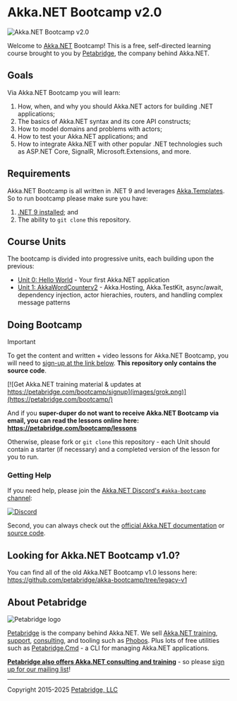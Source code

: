 # Akka.NET Bootcamp v2.0

![Akka.NET Bootcamp v2.0](/images/bootcamp-v2-logo.png)

Welcome to [Akka.NET](http://getakka.net/ "Akka.NET - Distributed actor model in C# and F#") Bootcamp! This is a free, self-directed learning course brought to you by [Petabridge](http://petabridge.com/ "Petabridge - Akka.NET Training, Consulting, and Support"), the company behind Akka.NET.

## Goals

Via Akka.NET Bootcamp you will learn:

1. How, when, and why you should Akka.NET actors for building .NET applications;
2. The basics of Akka.NET syntax and its core API constructs;
3. How to model domains and problems with actors;
4. How to test your Akka.NET applications; and
5. How to integrate Akka.NET with other popular .NET technologies such as ASP.NET Core, SignalR, Microsoft.Extensions, and more.

## Requirements

Akka.NET Bootcamp is all written in .NET 9 and leverages [Akka.Templates](https://github.com/akkadotnet/akkadotnet-templates). So to run bootcamp please make sure you have:

1. [.NET 9 installed](https://dotnet.microsoft.com/en-us/download/dotnet/9.0); and
2. The ability to `git clone` this repository.

## Course Units

The bootcamp is divided into progressive units, each building upon the previous:

* [Unit 0: Hello World](/unit-0) - Your first Akka.NET application
* [Unit 1: AkkaWordCounterv2](/unit-1) - Akka.Hosting, Akka.TestKit, async/await, dependency injection, actor hierachies, routers, and handling complex message patterns

## Doing Bootcamp

> [!IMPORTANT]
>To get the content and written + video lessons for Akka.NET Bootcamp, you will need to [sign-up at the link below](https://petabridge.com/bootcamp/). __This repository only contains the source code__.

[![Get Akka.NET training material & updates at https://petabridge.com/bootcamp/signup](images/grok.png)](https://petabridge.com/bootcamp/)

And if you **super-duper do not want to receive Akka.NET Bootcamp via email, you can read the lessons online here: https://petabridge.com/bootcamp/lessons**

Otherwise, please fork or `git clone` this repository - each Unit should contain a starter (if necessary) and a completed version of the lesson for you to run.

### Getting Help

If you need help, please join the [Akka.NET Discord's `#akka-bootcamp` channel](https://discord.com/invite/GSCfPwhbWP):

[![Discord](https://img.shields.io/discord/974500337396375553?style=flat&logo=discord&label=Join%20Akka.NET%20Discord)](https://discord.com/invite/GSCfPwhbWP)

Second, you can always check out the [official Akka.NET documentation](https://getakka.net/) or [source code](https://github.com/akkadotnet/akka.net).

## Looking for Akka.NET Bootcamp v1.0?

You can find all of the old Akka.NET Bootcamp v1.0 lessons here: https://github.com/petabridge/akka-bootcamp/tree/legacy-v1

## About Petabridge
![Petabridge logo](images/petabridge_logo.png)

[Petabridge](https://petabridge.com/) is the company behind Akka.NET. We sell [Akka.NET training](https://petabridge.com/training/), [support](https://petabridge.com/services/support), [consulting](https://petabridge.com/services/consulting/#code-review), and tooling such as [Phobos](https://phobos.petabridge.com/). Plus lots of free utilities such as [Petabridge.Cmd](https://cmd.petabridge.com/) - a CLI for managing Akka.NET applications.

**[Petabridge also offers Akka.NET consulting and training](http://petabridge.com/ "Petabridge Akka.NET consulting and training")** - so please [sign up for our mailing list](https://m.petabridge.com/)!

---

Copyright 2015-2025 [Petabridge, LLC](https://petabridge.com/)
